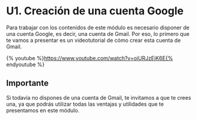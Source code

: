 # U1. Creación de una cuenta Google

Para trabajar con los contenidos de este módulo es necesario disponer de una cuenta Google, es decir, una cuenta de Gmail. Por eso, lo primero que te vamos a presentar es un videotutorial de cómo crear esta cuenta de Gmail.

{% youtube %}https://www.youtube.com/watch?v=oiURJzEjK6E{% endyoutube %}

## Importante

Si todavía no dispones de una cuenta de Gmail, te invitamos a que te crees una, ya que podrás utilizar todas las ventajas y utilidades que te presentamos en este módulo.

